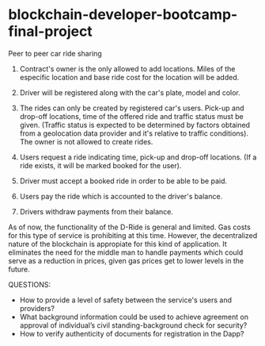 # blockchain-developer-bootcamp-final-project

Peer to peer car ride sharing 

1. Contract's owner is the only allowed to add locations. Miles of the especific location and base ride cost for the location will be added.  

2. Driver will be registered along with the car's plate, model and color. 

3. The rides can only be created by registered car's users. Pick-up and drop-off locations, time of the offered ride and traffic status must be given. 
(Traffic status is expected to be determined by factors obtained from a geolocation data provider and it's relative to traffic conditions). The owner is not allowed to create rides.

4. Users request a ride indicating time, pick-up and drop-off locations. (If a ride exists, it will be marked booked for the user).

5. Driver must accept a booked ride in order to be able to be paid.  

6. Users pay the ride which is accounted to the driver's balance.

7. Drivers withdraw payments from their balance.  


As of now, the functionality of the D-Ride is general and limited. Gas costs for this type of service is prohibiting at this time. However, the decentralized nature of the blockchain is appropiate for this kind of application. It eliminates the need for the middle man to handle payments which could serve as a reduction in prices, given gas prices get to lower levels in the future.        


QUESTIONS:
- How to provide a level of safety between the service's users and providers?
- What background information could be used to achieve agreement on approval of individual’s civil standing-background check for security?
- How to verify authenticity of documents for registration in the Dapp? 
